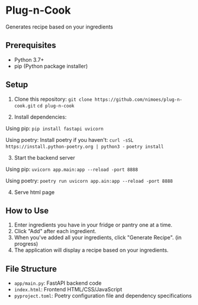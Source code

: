 # Plug-n-Cook
Generates recipe based on your ingredients

## Prerequisites

- Python 3.7+
- pip (Python package installer)

## Setup

1. Clone this repository:
`git clone https://github.com/nimoes/plug-n-cook.git`
`cd plug-n-cook`

2. Install dependencies:

Using pip:
`pip install fastapi uvicorn`

Using poetry:
Install poetry if you haven't: `curl -sSL https://install.python-poetry.org | python3 -`
`poetry install`

3. Start the backend server

Using pip:
`uvicorn app.main:app --reload -port 8888`

Using poetry:
`poetry run uvicorn app.ain:app --reload -port 8888`

4. Serve html page


## How to Use

1. Enter ingredients you have in your fridge or pantry one at a time.
2. Click "Add" after each ingredient.
3. When you've added all your ingredients, click "Generate Recipe".
(in progress)
4. The application will display a recipe based on your ingredients.

## File Structure

- `app/main.py`: FastAPI backend code
- `index.html`: Frontend HTML/CSS/JavaScript
- `pyproject.toml`: Poetry configuration file and dependency specifications

